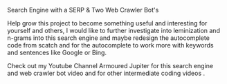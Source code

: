 Search Engine with a SERP & Two Web Crawler Bot's

Help grow this project to become something useful and interesting for yourself and others, I would like to further investigate into leminization and n-grams into this search engine and maybe redesign the autocomplete code from scatch and for the autocomplete to work more with keywords and sentences like Google or Bing.

Check out my Youtube Channel Armoured Jupiter for this search engine and web crawler bot video and for other intermediate coding videos .
